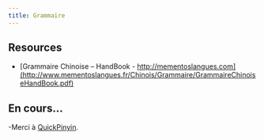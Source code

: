 ```yaml
---
title: Grammaire
---
```


## Resources

- [Grammaire Chinoise – HandBook - http://mementoslangues.com](http://www.mementoslangues.fr/Chinois/Grammaire/GrammaireChinoiseHandBook.pdf)

## En cours...

-Merci à [QuickPinyin](http://www.chinese-forums.com/index.php?/topic/37827-quickpinyin-type-pinyin-with-tone-marks-portable/).